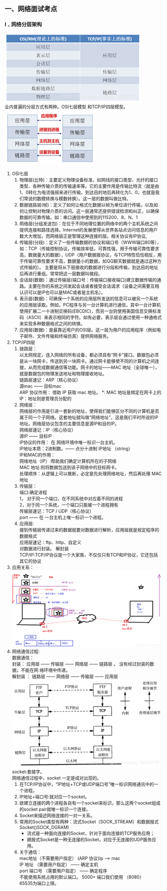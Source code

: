 ## 一、网络面试考点
### Ⅰ﹑网络分层架构
![网络分层架构](src\main\resources\pics\网络分层架构.png)  
业内普遍的分层方式有两种。OSI七层模型 和TCP/IP四层模型。  
![分层功能](src\main\resources\pics\分层功能.png)
1. OSI七层
    1. 物理层(比特)：主要定义物理设备标准，如网线的接口类型、光纤的接口类型、各种传输介质的传输速率等。它的主要作用是传输比特流（就是由1、0转化为电流强弱来进行传输，到达目的地后再转化为1、0，也就是我们常说的数模转换与模数转换）。这一层的数据叫做比特。
    2. 数据链路层(帧)：定义了如何让格式化数据以帧为单位进行传输，以及如何让控制对物理介质的访问。这一层通常还提供错误检测和纠正，以确保数据的可靠传输。如：串口通信中使用到的115200、8、N、1
    3. 网络层(分组发送包)：在位于不同地理位置的网络中的两个主机系统之间提供连接和路径选择。Internet的发展使得从世界各站点访问信息的用户数大大增加，而网络层正是管理这种连接的层。相关协议有IP协议,
    4. 传输层(分段)：定义了一些传输数据的协议和端口号（WWW端口80等），如：TCP（传输控制协议，传输效率低，可靠性强，用于传输可靠性要求高，数据量大的数据），UDP（用户数据报协议，与TCP特性恰恰相反，用于传输可靠性要求不高，数据量小的数据，如QQ聊天数据就是通过这种方式传输的）。 主要是将从下层接收的数据进行分段和传输，到达目的地址后再进行重组。常常把这一层数据叫做段。
    5. 会话层(数据)：通过传输层(端口号：传输端口接收端口)建立数据传输的通路。主要在你的系统之间发起会话或者接受会话请求（设备之间需要互相认识可以是IP也可以是MAC或者是主机名）。
    6. 表示层(数据)：可确保一个系统的应用层所发送的信息可以被另一个系统的应用层读取。例如，PC程序与另一台计算机进行通信，其中一台计算机使用扩展二一十进制交换码(EBCDIC)，而另一台则使用美国信息交换标准码（ASCII）来表示相同的字符。如有必要，表示层会通过使用一种通格式来实现多种数据格式之间的转换。
    7. 应用层(数据)：是最靠近用户的OSI层。这一层为用户的应用程序（例如电子邮件、文件传输和终端仿真）提供网络服务。
2. TCP/IP四层
    1. 链路层：  
       以太网规定，连入网络的所有设备，都必须具有“网卡”接口。数据包必须是从一块网卡，传送到另一块网卡。通过网卡能够使不同的计算机之间连接，从而完成数据通信等功能。网卡的地址——MAC 地址（全球唯一），就是数据包的物理发送地址和物理接收地址。  
       链路层速记：ARP（核心协议）  
       源mac —— 目标mac  
       ARP 协议作用： 借助 IP 获取 mac 地址。
       *: MAC 地址是绑定在网卡上的  
       IP：地址则是管理员分配的  
    2. 网络层：  
       网络层的作用是引进一套新的地址，使得我们能够区分不同的计算机是否属于同一个子网络。这套地址就叫做“网络地址”，这是我们平时所说的IP地址。网络层协议包含的主要信息是源IP和目的IP。  
       网络层速记：IP（核心协议）  
       源IP —— 目标IP  
       IP协议的作用： 在 网络环境中唯一标识一台主机。  
       IP地址本质：2进制数。—— 点分十进制 IP地址 （string）  
       IP和MAC的作用：  
       网络地址（IP）:帮助我们确定计算机所在的子网络  
       MAC 地址:则将数据包送到该子网络中的目标网卡。  
       处理顺序：从逻辑上可以推断，必定是先处理网络地址，然后再处理 MAC 地址  
    3. 传输层：  
       端口:确定进程  
       1， 对于同一个端口，在不同系统中对应着不同的进程  
       2，对于同一个系统，一个端口只能被一个进程拥有  
       传输层速记：TCP / UDP（核心协议）  
       port —— 在 一台主机上唯一标识一个进程。  
    4. 应用层:  
       接到传输层传递过来的数据就要对数据进行解析，应用层就是规定程序的数据格式  
       应用层速记：ftp、http、自定义  
       对数据进行封装。 解封装  
       TCP/IP:TCP/IP协议是一个大家族，不仅仅只有TCP和IP协议，它还包括其它的协议
3. 应用关系：![应用关系](src\main\resources\pics\应用关系.png)
4. 网络通信过程:  
   数据通信：  
   封装： 应用层 —— 传输层 —— 网络层 —— 链路层 。 没有经过封装的数据，不能在网
   络环境中传递。  
   解封装 ： 链路层 —— 网络层 —— 传输层 —— 应用层  
   ![网络通信过程](src\main\resources\pics\网络通信过程.png)  
   socket:套接字。  
   网络通信过程中，socket 一定是成对出现的。  
   1. 在TCP/IP协议中，“IP地址+TCP或UDP端口号”唯一标识网络通讯中的一个进程。  
   2. IP地址+端口号:就对应一个socket。  
   3. 欲建立连接的两个进程各自有一个socket来标识，那么这两个socket组成的socket pair就唯一标识一个连接。  
   4. Socket来描述网络连接的一对一关系。  
   5. 常用的Socket类型有两种：流式Socket（SOCK_STREAM）和数据报式Socket()SOCK_DGRAM)
        - 流式是一种面向连接的Socket，针对于面向连接的TCP服务应用；  
         - 据报式Socket是一种无连接的Socket，对应于无连接的UDP服务应用。     
   6. 关于通信：  
   mac地址（不需要用户指定） (ARP 协议)Ip ——> mac  
   IP 地址 （需要用户指定） —— 确定主机  
   port 端口号 （需要用户指定） —— 确定程序  
   不能使用系统占用的默认端口。 5000+ 端口我们使用 （8080）  
   65535为端口上限。